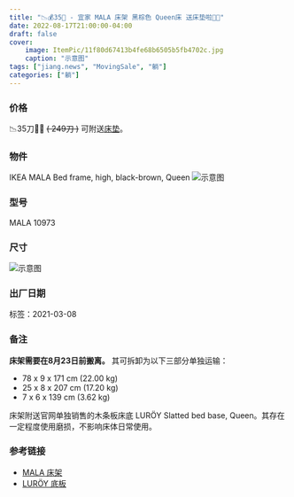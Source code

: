 ```yaml
---
title: "📉💰35🌠 - 宜家 MALA 床架 黑棕色 Queen床 送床垫啦🌠🌟"
date: 2022-08-17T21:00:00-04:00
draft: false
cover:
    image: ItemPic/11f80d67413b4fe68b6505b5fb4702c.jpg
    caption: "示意图"
tags: ["jiang.news", "MovingSale", "躺"]
categories: ["躺"]
---
```


<!-- ## ------ ⚠️🈚 已被预定 ⚠️🈚 ------ -->

### 价格
📉35刀🌠🌠 ~~( 249刀 )~~ 可附送[床垫](../mattress)。

### 物件
IKEA MALA Bed frame, high, black-brown, Queen
![示意图](../../ItemPic/36dd7a090e70dae63d6059c63994e12.jpg)

### 型号
MALA 10973

### 尺寸
![示意图](../../ItemPic/c34c5da6dd8c56505bac9b31b601d98.jpg)

### 出厂日期
标签：2021-03-08

### 备注
**床架需要在8月23日前搬离。** 其可拆卸为以下三部分单独运输：
- 78 x 9 x 171 cm  (22.00 kg)
- 25 x 8 x 207 cm  (17.20 kg)
- 7 x 6 x 139 cm  (3.62 kg)

床架附送官网单独销售的木条板床底 LURÖY Slatted bed base, Queen。其存在一定程度使用磨损，不影响床体日常使用。


### 参考链接
- [MALA 床架](https://www.ikea.com/us/en/p/malm-bed-frame-high-black-brown-s39931162/)
- [LURÖY 底板](https://www.ikea.com/us/en/p/luroey-slatted-bed-base-00160215/)

